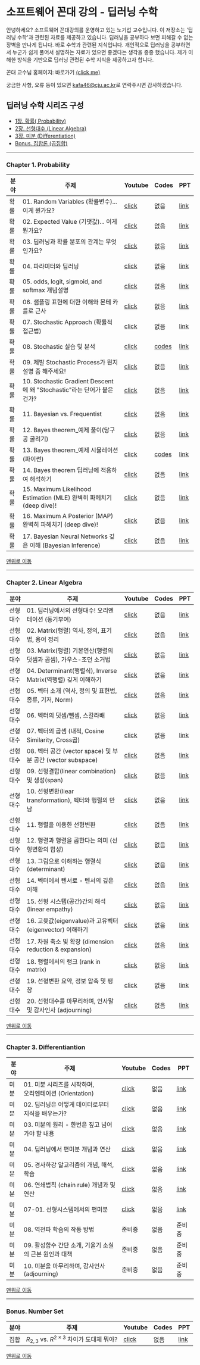 # 소프트웨어 꼰대 강의 - 딥러닝 수학 <a id='top'></a>

<p>
    안녕하세요? 소프트웨어 꼰대강의를 운영하고 있는 노기섭 교수입니다.
    이 저장소는 '딥러닝 수학'과 관련된 자료를 제공하고 있습니다. 딥러닝을 공부하다 보면 피해갈 수 없는 장벽을 만나게 됩니다. 바로 수학과 관련된 지식입니다. 개인적으로 딥러닝을 공부하면서 누군가 쉽게 풀어서 설명하는 자료가 있으면 좋겠다는 생각을 종종 했습니다. 제가 이해한 방식을 기반으로 딥러닝 관련된 수학 지식을 제공하고자 합니다.
</p>

꼰대 교수님 홈페이지: 바로가기 [(click me)](https://prof.acin.kr/)

궁금한 사항, 오류 등이 있으면 [kafa46@cju.ac.kr](mailto:kafa46@cju.ac.kr)로 연락주시면 감사하겠습니다.


## 딥러닝 수학 시리즈 구성
- [1장. 확률( Probability)](#prob)
- [2장. 선형대수 (Linear Algebra)](#linear)
- [3장. 미분 (Differentiation)](#diff)
- [Bonus. 집합론 (곱집합)](#set)
<hr>

### Chapter 1. Probability <a id='prob'></a>

|분야|주제|Youtube|Codes|PPT|
|---|---|---|---|---|
|확률|01. Random Variables (확률변수)... 이게 뭔가요?|[click](https://youtu.be/iTxTGBOhzCA)|없음|[link](https://github.com/kafa46/deeplearning_math/blob/master/01_probability_theory/01_random_variables.pdf)|
|확률|02. Expected Value (기댓값)... 이게 뭔가요?|[click](https://youtu.be/nvHyIScyQxs)|없음|[link](https://github.com/kafa46/deeplearning_math/blob/master/01_probability_theory/02.%20expected_value.pdf)|
|확률|03. 딥러닝과 확률 분포의 관계는 무엇인가요?|[click](https://youtu.be/qpbIKg21mvI)|없음|[link](https://github.com/kafa46/deeplearning_math/blob/master/01_probability_theory/03_probability_distribution_and_deeplearning.pdf)|
|확률|04. 파라미터와 딥러닝|[click](https://youtu.be/PobNLp279-w)|없음|[link](https://github.com/kafa46/deeplearning_math/blob/master/01_probability_theory/04_parameters_in_deep_learning.pdf)|
|확률|05. odds, logit, sigmoid, and softmax 개념설명|[click](https://youtu.be/V0uyiu6X4Zs)|없음|[link](https://github.com/kafa46/deeplearning_math/blob/master/01_probability_theory/05_odds_logit_sigmoid_and_softmax.pdf)|
|확률|06. 샘플링 표현에 대한 이해와 몬테 카를로 근사|[click](https://youtu.be/nw_tVBCw0Z8)|없음|[link](https://github.com/kafa46/deeplearning_math/blob/master/01_probability_theory/06_sampling_representation_and_monte_carlo_approximation.pdf)|
|확률|07. Stochastic Approach (확률적 접근법)|[click](https://youtu.be/LBT41oKsHWg)|없음|[link](https://github.com/kafa46/deeplearning_math/blob/master/01_probability_theory/07_stochastic.pdf)|
|확률|08. Stochastic 실습 및 분석|[click](https://youtu.be/k6xog4ZNnT0)|[codes](https://github.com/kafa46/deeplearning_math/blob/master/01_probability_theory/07_stochastic.py)|[link](https://github.com/kafa46/deeplearning_math/blob/master/01_probability_theory/07_stochastic.pdf)|
|확률|09. 제발 Stochastic Process가 뭔지 설명 좀 해주세요!|[click](https://youtu.be/HtJ-q8tc5qQ)|없음|[link](https://github.com/kafa46/deeplearning_math/blob/master/01_probability_theory/07_stochastic.pdf)|
|확률|10. Stochastic Gradient Descent에 왜 "Stochastic"라는 단어가 붙은 건가?|[click](https://youtu.be/DEQhCJ0nav4)|없음|[link](https://github.com/kafa46/deeplearning_math/blob/master/01_probability_theory/07_stochastic.pdf)|
|확률|11. Bayesian vs. Frequentist|[click](https://youtu.be/Kmw1pCsAqfM)|없음|[link](https://github.com/kafa46/deeplearning_math/blob/master/01_probability_theory/08_01_Bayesian_vs_frequentist.pdf)|
|확률|12. Bayes theorem_예제 풀이(당구공 굴리기)|[click](https://youtu.be/xdMor6957E0)|없음|[link](https://github.com/kafa46/deeplearning_math/blob/master/01_probability_theory/08_02_Bayes_theorem_example_and_simulation.pdf)|
|확률|13. Bayes theorem_예제 시뮬레이션(파이썬)|[click](https://youtu.be/7nyj0DvUluI)|[codes](https://github.com/kafa46/deeplearning_math/blob/master/01_probability_theory/08_02_Bayes_theorem_simulation.py)|[link](https://github.com/kafa46/deeplearning_math/blob/master/01_probability_theory/08_02_Bayes_theorem_example_and_simulation.pdf)|
|확률|14. Bayes theorem 딥러닝에 적용하여 해석하기|[click](https://youtu.be/YvWqPQhliaI)|없음|[link](https://github.com/kafa46/deeplearning_math/blob/master/01_probability_theory/08_03_Bayes_theorem_applying_into_deeplearning.pdf)|
|확률|15. Maximum Likelihood Estimation (MLE) 완벽히 파헤치기 (deep dive)!|[click](https://youtu.be/vzNRLY_hLlM)|없음|[link](https://github.com/kafa46/deeplearning_math/blob/master/01_probability_theory/09_Maximum_Likelihood_Estimation_(MLE).pdf)|
|확률|16. Maximum A Posterior (MAP) 완벽히 파헤치기 (deep dive)!|[click](https://youtu.be/H342QehYSqo)|없음|[link](https://github.com/kafa46/deeplearning_math/blob/master/01_probability_theory/10_Maximum_A_Posterior_(MAP).pdf)|
|확률|17. Bayesian Neural Networks 깊은 이해 (Bayesian Inference)|[click](https://youtu.be/126JfX_kJTU)|없음|[link](https://github.com/kafa46/deeplearning_math/blob/master/01_probability_theory/11_bayesian_neural_networks.pdf)|

[맨위로 이동](#top)
<hr>

### Chapter 2. Linear Algebra <a id='linear'></a>

|분야|주제|Youtube|Codes|PPT|
|---|---|---|---|---|
|선형대수|01. 딥러닝에서의 선형대수! 오리엔테이션 (동기부여)|[click](https://youtu.be/Si2QxZEz8Po)|없음|[link](https://github.com/kafa46/deeplearning_math/blob/master/02_linear_algebra/01_orientation_and_motivations.pdf)|
|선형대수|02. Matrix(행렬) 역사, 정의,  표기법, 용어 정리|[click](https://youtu.be/ToWPEh1neCY)|없음|[link](https://github.com/kafa46/deeplearning_math/blob/master/02_linear_algebra/02_intro_definition_notation.pdf)|
|선형대수|03. Matrix(행렬) 기본연산(행렬의 덧셈과 곱셈), 가우스-조던 소거법|[click](https://youtu.be/hj3PBuvW5TA)|없음|[link](https://github.com/kafa46/deeplearning_math/blob/master/02_linear_algebra/03_matrix_operation.pdf)|
|선형대수|04. Determinant(행렬식), Inverse Matrix(역행렬) 깊게 이해하기|[click](https://youtu.be/rfeEx1saFVE)|없음|[link](https://github.com/kafa46/deeplearning_math/blob/master/02_linear_algebra/04_determinant_and_inverse_matrix.pdf)|
|선형대수|05. 벡터 소개 (역사, 정의 및 표현법, 종류, 기저, Norm)|[click](https://youtu.be/MKzejgqrW6Q)|없음|[link](https://github.com/kafa46/deeplearning_math/blob/master/02_linear_algebra/05_vector_introduction.pdf)|
|선형대수|06. 벡터의 덧셈/뺄셈, 스칼라배|[click](https://youtu.be/S4B4CKURlEs)|없음|[link](https://github.com/kafa46/deeplearning_math/blob/master/02_linear_algebra/06_vector_addtion_scalar_mulitplication.pdf)|
|선형대수|07. 벡터의 곱셈 (내적, Cosine Similarity, Cross곱)|[click](https://youtu.be/VophYxpve0k)|없음|[link](https://github.com/kafa46/deeplearning_math/blob/master/02_linear_algebra/07_vector_product.pdf)|
|선형대수|08. 벡터 공간 (vector space) 및  부분 공간 (vector subspace)|[click](https://youtu.be/6EjSnqXGwHQ)|없음|[link](https://github.com/kafa46/deeplearning_math/blob/master/02_linear_algebra/08_vector_vector_space.pdf)|
|선형대수|09. 선형결합(linear combination) 및 생성(span)|[click](https://youtu.be/HTXay7LuSlY)|없음|[link](https://github.com/kafa46/deeplearning_math/blob/master/02_linear_algebra/09_vector_linear_combination_and_span.pdf)|
|선형대수|10. 선형변환(liear transformation), 벡터와 행렬의 만남|[click](https://youtu.be/dlFRj45ckXE)|없음|[link](https://github.com/kafa46/deeplearning_math/blob/master/02_linear_algebra/10_vector_join_vector_and_matrix_linear_transformation.pdf)|
|선형대수|11. 행렬을 이용한 선형변환|[click](https://youtu.be/1E02Md0o-Vc)|없음|[link](https://github.com/kafa46/deeplearning_math/blob/master/02_linear_algebra/11_vector_transformation_with_matrix.pdf)|
|선형대수|12. 행렬과 행렬을 곱한다는 의미 (선형변환의 합성)|[click](https://youtu.be/EXMWzuZHbfo)|없음|[link](https://github.com/kafa46/deeplearning_math/blob/master/02_linear_algebra/12_vector_matrix_composition.pdf)|
|선형대수|13. 그림으로 이해하는 행렬식(determinant)|[click](https://youtu.be/6qdZygiry_E)|없음|[link](https://github.com/kafa46/deeplearning_math/blob/master/02_linear_algebra/13_vector_determinant_with_figures.pdf)|
|선형대수|14. 벡터에서 텐서로 - 텐서의 깊은 이해|[click](https://youtu.be/pPIFauuiwEU)|없음|[link](https://github.com/kafa46/deeplearning_math/blob/master/02_linear_algebra/14_from_vector_to_tensor.pdf)|
|선형대수|15. 선형 시스템(공간)간의 해석(linear empathy)|[click](https://youtu.be/JQ1k8axkbFY)|없음|[link](https://github.com/kafa46/deeplearning_math/blob/master/02_linear_algebra/15_linear_empathy.pdf)|
|선형대수|16. 고윳값(eigenvalue)과 고유벡터(eigenvector) 이해하기|[click](https://youtu.be/FDEIHuBanwM)|없음|[link](https://github.com/kafa46/deeplearning_math/blob/master/02_linear_algebra/16_eigenvector_eigenvalue.pdf)|
|선형대수|17. 차원 축소 및 확장 (dimension reduction & expansion)|[click](https://youtu.be/uAVlPBC8TGE)|없음|[link](https://github.com/kafa46/deeplearning_math/blob/master/02_linear_algebra/17_dimension_reduction_expansion.pdf)|
|선형대수|18. 행렬에서의 랭크 (rank in matrix)|[click](https://youtu.be/ORSP-Rd2NcU)|없음|[link](https://github.com/kafa46/deeplearning_math/blob/master/02_linear_algebra/18_rank_in_matrix.pdf)|
|선형대수|19. 선형변환 요약, 정보 압축 및 팽창|[click](https://youtu.be/2vgpAgsqSEc)|없음|[link](https://github.com/kafa46/deeplearning_math/blob/master/02_linear_algebra/19_information_compression_expansion.pdf)|
|선형대수|20. 선형대수를 마무리하며, 인사말 및 감사인사 (adjourning)|[click](https://youtu.be/3uDd-xaipoU)|없음|[link](https://github.com/kafa46/deeplearning_math/blob/master/02_linear_algebra/20_adjourning.pdf)|

[맨위로 이동](#top)

<hr>

### Chapter 3. Differentiantion <a id='diff'></a>


|분야|주제|Youtube|Codes|PPT|
|---|---|---|---|---|
|미분|01. 미분 시리즈를 시작하며,<br>오리엔테이션 (Orientation)|[click](https://youtu.be/j1D1jY71Wjg)|없음|[link](https://github.com/kafa46/deeplearning_math/blob/master/03_differentiation/01_orientation.pdf)|
|미분|02. 딥러닝은 어떻게 데이터로부터 지식을 배우는가?|[click](https://youtu.be/wHRAvJehL20)|없음|[link](https://github.com/kafa46/deeplearning_math/blob/master/03_differentiation/02_learning_in_deeplearning.pdf)|
|미분|03. 미분의 원리 - 한번은 짚고 넘어가야 할 내용|[click](https://youtu.be/C8yzd1UOEq4)|없음|[link](https://github.com/kafa46/deeplearning_math/blob/master/03_differentiation/03_principal_of_differentiation.pdf)|
|미분|04. 딥러닝에서 편미분 개념과 연산|[click](https://youtu.be/_8chLG-JFDo)|없음|[link](https://github.com/kafa46/deeplearning_math/blob/master/03_differentiation/04_partial_differentiation.pdf)|
|미분|05. 경사하강 알고리즘의 개념, 해석, 학습|[click](https://youtu.be/QU99KdtT81I)|없음|[link](https://github.com/kafa46/deeplearning_math/blob/master/03_differentiation/05_gradient_descent.pdf)|
|미분|06. 연쇄법칙 (chain rule) 개념과 및 연산|[click](https://youtu.be/4aWZePsJ0Ro)|없음|[link](https://github.com/kafa46/deeplearning_math/blob/master/03_differentiation/06_chain_rule.pdf)|
|미분|07-01. 선형시스템에서의 편미분|[click](https://youtu.be/o3IeCWtHxG4)|없음|[link](https://github.com/kafa46/deeplearning_math/blob/master/03_differentiation/07_matrix_differentiation.pdf)|
|미분|08. 역전파 학습의 작동 방법|준비중|없음|준비중|
|미분|09. 활성함수 간단 소개, 기울기 소실의 근본 원인과 대책|준비중|없음|준비중|
|미분|10. 미분을 마무리하며, 감사인사 (adjourning)|준비중|없음|준비중|

[맨위로 이동](#top)
<hr>

### Bonus. Number Set <a id='set'></a>

|분야|주제|Youtube|Codes|PPT|
|---|---|---|---|---|
|집합|$R_{2,3}$ vs. $R^{2\times3}$ 차이가 도대체 뭐야?|[click](https://youtu.be/m7dSzu-G_Mk)|없음|[link](https://github.com/kafa46/deeplearning_math/blob/master/04_set_theory/01_intepretation_of_number_set.pdf)|

[맨위로 이동](#top)
